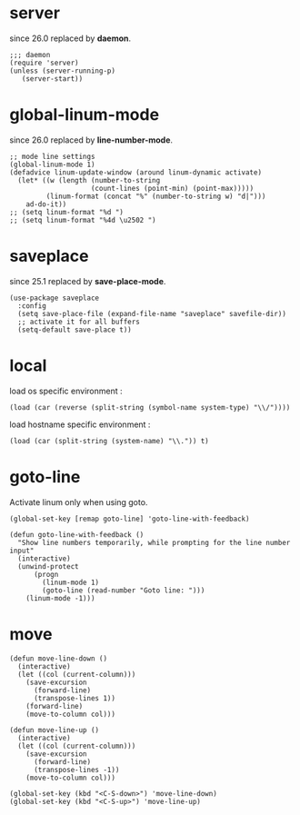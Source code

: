 # server

since 26.0 replaced by **daemon**.

```
;;; daemon
(require 'server)
(unless (server-running-p)
   (server-start))
```

# global-linum-mode

since 26.0 replaced by **line-number-mode**.

```
;; mode line settings
(global-linum-mode 1)
(defadvice linum-update-window (around linum-dynamic activate)
  (let* ((w (length (number-to-string
                    (count-lines (point-min) (point-max)))))
         (linum-format (concat "%" (number-to-string w) "d|")))
    ad-do-it))
;; (setq linum-format "%d ")
;; (setq linum-format "%4d \u2502 ")
```

# saveplace

since 25.1 replaced by **save-place-mode**.

```
(use-package saveplace
  :config
  (setq save-place-file (expand-file-name "saveplace" savefile-dir))
  ;; activate it for all buffers
  (setq-default save-place t))
```

# local

load os specific environment :
```
(load (car (reverse (split-string (symbol-name system-type) "\\/"))))
```

load hostname specific environment :
```
(load (car (split-string (system-name) "\\.")) t)
```

# goto-line

Activate linum only when using goto.

```
(global-set-key [remap goto-line] 'goto-line-with-feedback)

(defun goto-line-with-feedback ()
  "Show line numbers temporarily, while prompting for the line number input"
  (interactive)
  (unwind-protect
      (progn
        (linum-mode 1)
        (goto-line (read-number "Goto line: ")))
    (linum-mode -1)))
```

# move

```
(defun move-line-down ()
  (interactive)
  (let ((col (current-column)))
    (save-excursion
      (forward-line)
      (transpose-lines 1))
    (forward-line)
    (move-to-column col)))

(defun move-line-up ()
  (interactive)
  (let ((col (current-column)))
    (save-excursion
      (forward-line)
      (transpose-lines -1))
    (move-to-column col)))

(global-set-key (kbd "<C-S-down>") 'move-line-down)
(global-set-key (kbd "<C-S-up>") 'move-line-up)
```
